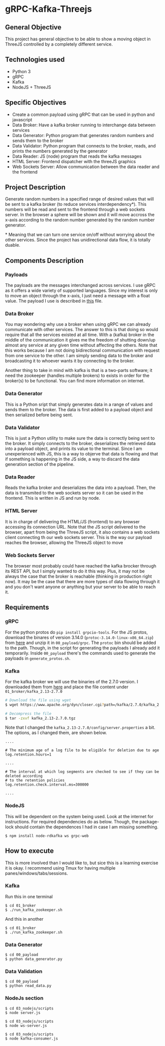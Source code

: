 # gRPC-Kafka-Threejs

## General Objective
This project has general objective to be able to show a moving object in ThreeJS controlled by a completely different service.

## Technologies used
- Python 3
- gRPC
- Kafka
- NodeJS + ThreeJS

## Specific Objectives
- Create a common payload using gRPC that can be used in python and javascript
- Data Broker: Have a kafka broker running to interchange data between services
- Data Generator: Python program that generates random numbers and sends them to the broker
- Data Validator: Python program that connects to the broker, reads, and prints the numbers generated by the generator
- Data Reader: JS (node) program that reads the kafka messages
- HTML Server: Frontend dispatcher with the threeJS graphics
- Web Sockets Server: Allow communication between the data reader and the frontend

## Project Description
Generate random numbers in a specified range of desired values that will be sent to a kafka broker (to reduce services interdependency\*). This numbers will be read and sent to the frontend through a web sockets server. In the browser a sphere will be shown and it will move accross the x-axis according to the  random number generated by the random number generator.

\* Meaning that we can turn one service on/off without worrying about the other services. Since the project has unidirectional data flow, it is totally duable.

## Components Description

### Payloads
The payloads are the messages interchanged across services. I use gRPC as it offers a wide variety of supported languages. Since my interest is only to move an object through the x-axis, I just need a message with a float value. The payload I use is described in [this](CHANGE_ME) file.

### Data Broker
You may wondering why use a broker when using gRPC we can already communicate with other services. The answer to this is that doing so would require that all the services existed at all time. With a (kafka) broker in the middle of the communication it gives me the freedom of shutting down/up almost any service at any given time without affecting the others. Note that this works because I am not doing bidirectional communication with request from one service to the other. I am simply sending data to the broker and broadcasting it to whoever wants it by connecting to the broker.

Another thing to take in mind with kafka is that is a two-parts software; it need the zookeeper (handles multiple brokers) to exists in order for the broker(s) to be functional. You can find more information on internet.

### Data Generator
This is a Python sript that simply generates data in a range of values and sends them to the broker. The data is first added to a payload object and then serialized before being sent.

### Data Validator
This is just a Python utility to make sure the data is correctly being sent to the broker. It simply connects to the broker, deserializes the retrieved data into a payload object, and prints its value to the terminal. Since I am unexperienced with JS, this is a way to objerve that data is flowing and that if something is happening in the JS side, a way to discard the data generation section of the pipeline.

### Data Reader
Reads the kafka broker and deserializes the data into a payload. Then, the data is transmited to the web sockets server so it can be used in the frontend. This is written in JS and run by node.

### HTML Server
It is in charge of delivering the HTML/JS (frontend) to any browser accessing its connection URL. Note that the JS script delivered to the browser, apart from being the ThreeJS script, it also contains a web sockets client connecting th our web sockets server. This is the way our payload reaches the browser, allowing the ThreeJS object to move

### Web Sockets Server
The browser most probably could have reached the kafka brocker through its REST API, but I simply wanted to do it this way. Plus, it may not be always the case that the broker is reachable (thinking in production right now). It may be the case that there are more types of data flowing through it and you don't want anyone or anything but your server to be able to reach it.


## Requirements

### gRPC
For the python protos do `pip install grpcio-tools`. For the JS protos, download the binares of version 3.14.0 (`protoc-3.14.0-linux-x86_64.zip`) from [here](https://github.com/protocolbuffers/protobuf/releases) and unzip it in `00_payload/grpc`. The `protoc` bin should be added to the path. Though, in the script for generating the payloads I already add it temporarily. Inside `00_payload` there's the commands used to generate the payloads in `generate_protos.sh`.

### Kafka
For the kafka broker we will use the binaries of the 2.7.0 version. I downloaded them from [here](https://github.com/protocolbuffers/protobuf/releases) and place the file content under `01_broker/kafka_2.13-2.7.0`

```bash
# Download the file using wget
$ wget https://www.apache.org/dyn/closer.cgi?path=/kafka/2.7.0/kafka_2.13-2.7.0.tgz

# Decompress the file
$ tar -zxvf kafka_2.13-2.7.0.tgz
```

Note that I changed the `kafka_2.13-2.7.0/config/server.properties` a bit. The options, as I changed them, are shown below.

```
....

# The minimum age of a log file to be eligible for deletion due to age
log.retention.hours=1

....

# The interval at which log segments are checked to see if they can be deleted according
# to the retention policies
log.retention.check.interval.ms=300000

....
```

### NodeJS
This will be dependent on the system being used. Look at the internet for instructions. For required dependencies do as below. Though, the package-lock should contain the dependences I had in case I am missing something.

```
$ npm install node-rdkafka ws grpc-web
```

## How to execute
This is more involved than I would like to, but sice this is a learning exercise it is okay. I recommend using Tmux for having multiple panes/windows/tabs/sessions.

### Kafka

Run this in one terminal
```
$ cd 01_broker
$ ./run_kafka_zookeeper.sh
```

And this in another
```
$ cd 01_broker
$ ./run_kafka_zookeeper.sh
```

### Data Generator

```
$ cd 00_payload
$ python data_generator.py
```

### Data Validation

```
$ cd 00_payload
$ python read_data.py
```

### NodeJs section

```
$ cd 03_nodejs/scripts
$ node server.js
```
```
$ cd 03_nodejs/scripts
$ node ws-server.js
```
```
$ cd 03_nodejs/scripts
$ node kafka-consumer.js
```
